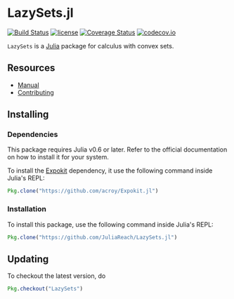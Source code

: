 # LazySets.jl

[![Build Status](https://travis-ci.org/mforets/LazySets.jl.svg?branch=master)](https://travis-ci.org/mforets/LazySets.jl)
[![license](https://img.shields.io/github/license/mashape/apistatus.svg?maxAge=2592000)](https://github.com/JuliaReach/LazySets.jl/blob/master/LICENSE.md)
[![Coverage Status](https://coveralls.io/repos/JuliaReach/LazySets.jl/badge.svg?branch=master&service=github)](https://coveralls.io/github/JuliaReach/LazySets.jl?branch=master)
[![codecov.io](https://codecov.io/github/JuliaReach/LazySets.jl/coverage.svg?branch=master)](https://codecov.io/github/JuliaReach/LazySets.jl?branch=master)

`LazySets` is a [Julia](http://julialang.org) package for calculus with convex sets.

## Resources

- [Manual](http://juliareach.github.io/LazySets.jl/latest/)
- [Contributing](http://juliareach.github.io/LazySets.jl/latest/about.html)

## Installing

### Dependencies

This package requires Julia v0.6 or later. Refer to the official documentation on how to install it for your system. 

To install the [Expokit]() dependency, it use the following command inside Julia's REPL:
```julia
Pkg.clone("https://github.com/acroy/Expokit.jl")
```

### Installation

To install this package, use the following command inside Julia's REPL:
```julia
Pkg.clone("https://github.com/JuliaReach/LazySets.jl")
```

## Updating

To checkout the latest version, do 
```julia
Pkg.checkout("LazySets")
````
